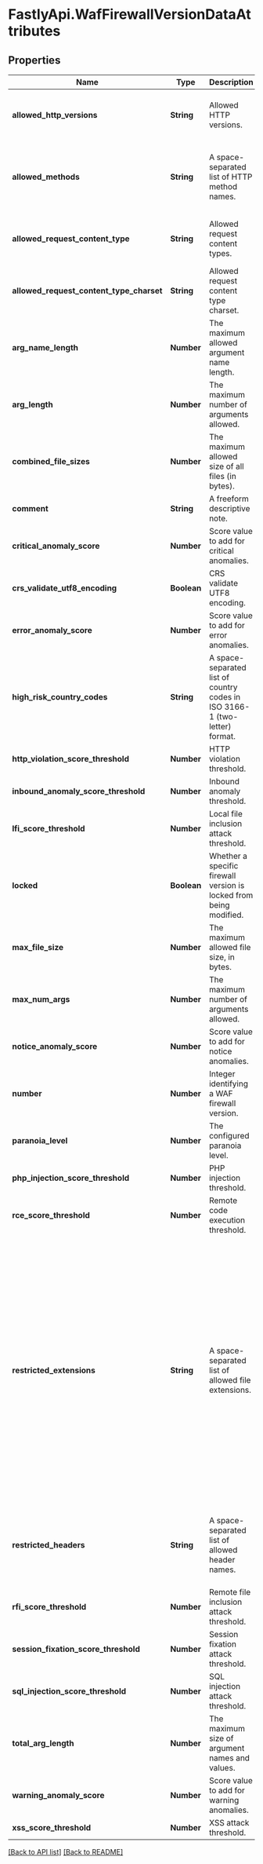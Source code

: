 # FastlyApi.WafFirewallVersionDataAttributes

## Properties

Name | Type | Description | Notes
------------ | ------------- | ------------- | -------------
**allowed_http_versions** | **String** | Allowed HTTP versions. | [optional] [default to &#39;HTTP/1.0 HTTP/1.1 HTTP/2&#39;]
**allowed_methods** | **String** | A space-separated list of HTTP method names. | [optional] [default to &#39;GET HEAD POST OPTIONS PUT PATCH DELETE&#39;]
**allowed_request_content_type** | **String** | Allowed request content types. | [optional] [default to &#39;application/x-www-form-urlencoded|multipart/form-data|text/xml|application/xml|application/x-amf|application/json|text/plain&#39;]
**allowed_request_content_type_charset** | **String** | Allowed request content type charset. | [optional] [default to &#39;utf-8|iso-8859-1|iso-8859-15|windows-1252&#39;]
**arg_name_length** | **Number** | The maximum allowed argument name length. | [optional] [default to 100]
**arg_length** | **Number** | The maximum number of arguments allowed. | [optional] [default to 400]
**combined_file_sizes** | **Number** | The maximum allowed size of all files (in bytes). | [optional] [default to 10000000]
**comment** | **String** | A freeform descriptive note. | [optional] 
**critical_anomaly_score** | **Number** | Score value to add for critical anomalies. | [optional] [default to 6]
**crs_validate_utf8_encoding** | **Boolean** | CRS validate UTF8 encoding. | [optional] 
**error_anomaly_score** | **Number** | Score value to add for error anomalies. | [optional] [default to 5]
**high_risk_country_codes** | **String** | A space-separated list of country codes in ISO 3166-1 (two-letter) format. | [optional] 
**http_violation_score_threshold** | **Number** | HTTP violation threshold. | [optional] 
**inbound_anomaly_score_threshold** | **Number** | Inbound anomaly threshold. | [optional] 
**lfi_score_threshold** | **Number** | Local file inclusion attack threshold. | [optional] 
**locked** | **Boolean** | Whether a specific firewall version is locked from being modified. | [optional] [default to false]
**max_file_size** | **Number** | The maximum allowed file size, in bytes. | [optional] [default to 10000000]
**max_num_args** | **Number** | The maximum number of arguments allowed. | [optional] [default to 255]
**notice_anomaly_score** | **Number** | Score value to add for notice anomalies. | [optional] [default to 4]
**number** | **Number** | Integer identifying a WAF firewall version. | [optional] [readonly] 
**paranoia_level** | **Number** | The configured paranoia level. | [optional] [default to 1]
**php_injection_score_threshold** | **Number** | PHP injection threshold. | [optional] 
**rce_score_threshold** | **Number** | Remote code execution threshold. | [optional] 
**restricted_extensions** | **String** | A space-separated list of allowed file extensions. | [optional] [default to &#39;.asa/ .asax/ .ascx/ .axd/ .backup/ .bak/ .bat/ .cdx/ .cer/ .cfg/ .cmd/ .com/ .config/ .conf/ .cs/ .csproj/ .csr/ .dat/ .db/ .dbf/ .dll/ .dos/ .htr/ .htw/ .ida/ .idc/ .idq/ .inc/ .ini/ .key/ .licx/ .lnk/ .log/ .mdb/ .old/ .pass/ .pdb/ .pol/ .printer/ .pwd/ .resources/ .resx/ .sql/ .sys/ .vb/ .vbs/ .vbproj/ .vsdisco/ .webinfo/ .xsd/ .xsx&#39;]
**restricted_headers** | **String** | A space-separated list of allowed header names. | [optional] [default to &#39;/proxy/ /lock-token/ /content-range/ /translate/ /if/&#39;]
**rfi_score_threshold** | **Number** | Remote file inclusion attack threshold. | [optional] 
**session_fixation_score_threshold** | **Number** | Session fixation attack threshold. | [optional] 
**sql_injection_score_threshold** | **Number** | SQL injection attack threshold. | [optional] 
**total_arg_length** | **Number** | The maximum size of argument names and values. | [optional] [default to 6400]
**warning_anomaly_score** | **Number** | Score value to add for warning anomalies. | [optional] 
**xss_score_threshold** | **Number** | XSS attack threshold. | [optional] 



[[Back to API list]](../../README.md#endpoints) [[Back to README]](../../README.md)
